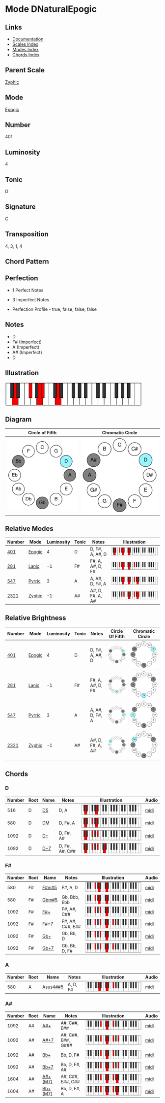 # Mode DNaturalEpogic

## Links

- [Documentation](README.md)
- [Scales Index](Scales.md)
- [Modes Index](Modes.md)
- [Chords Index](Chords.md)

## Parent Scale

[Zyphic](ScaleZyphic.md)

## Mode

[Epogic](ModeEpogic.md)

## Number

401

## Luminosity

4

## Tonic

D

## Signature

C

## Transposition

4, 3, 1, 4

## Chord Pattern



## Perfection

 - 1 Perfect Notes

 - 3 Imperfect Notes

 - Perfection Profile - true, false, false, false

## Notes

- D
- F# (Imperfect)
- A (Imperfect)
- A# (Imperfect)
- D

## Illustration

![DNaturalEpogic](ModeDNaturalEpogic.png)

## Diagram

| Circle of Fifth | Chromatic Circle |
|-----------------|------------------|
| ![DNaturalEpogic](CircleOfFifthModeDNaturalEpogic.svg) | ![DNaturalEpogic](ChromaticCircleModeDNaturalEpogic.svg) |
## Relative Modes

| Number | Mode | Luminosity | Tonic | Notes | Illustration |
|--------|------|------------|-------|-------|--------------|
| [401](https://ianring.com/musictheory/scales/401) | [Epogic](ModeEpogic.md) | 4 | D | D, F#, A, A#, D | ![DNaturalEpogic](ModeDNaturalEpogic.png) |
| [281](https://ianring.com/musictheory/scales/281) | [Lanic](ModeLanic.md) | -1 | F# | F#, A, A#, D, F# | ![FSharpLanic](ModeFSharpLanic.png) |
| [547](https://ianring.com/musictheory/scales/547) | [Pyrric](ModePyrric.md) | 3 | A | A, A#, D, F#, A | ![ANaturalPyrric](ModeANaturalPyrric.png) |
| [2321](https://ianring.com/musictheory/scales/2321) | [Zyphic](ModeZyphic.md) | -1 | A# | A#, D, F#, A, A# | ![ASharpZyphic](ModeASharpZyphic.png) |
## Relative Brightness

| Number | Mode | Luminosity | Tonic | Notes | Circle Of Fifth | Chromatic Circle |
|--------|------|------------|-------|-------|-----------------|------------------|
| [401](https://ianring.com/musictheory/scales/401) | [Epogic](ModeEpogic.md) | 4 | D | D, F#, A, A#, D | ![DNaturalEpogic](CircleOfFifthModeDNaturalEpogic.svg) | ![DNaturalEpogic](ChromaticCircleModeDNaturalEpogic.svg) |
| [281](https://ianring.com/musictheory/scales/281) | [Lanic](ModeLanic.md) | -1 | F# | F#, A, A#, D, F# | ![FSharpLanic](CircleOfFifthModeFSharpLanic.svg) | ![FSharpLanic](ChromaticCircleModeFSharpLanic.svg) |
| [547](https://ianring.com/musictheory/scales/547) | [Pyrric](ModePyrric.md) | 3 | A | A, A#, D, F#, A | ![ANaturalPyrric](CircleOfFifthModeANaturalPyrric.svg) | ![ANaturalPyrric](ChromaticCircleModeANaturalPyrric.svg) |
| [2321](https://ianring.com/musictheory/scales/2321) | [Zyphic](ModeZyphic.md) | -1 | A# | A#, D, F#, A, A# | ![ASharpZyphic](CircleOfFifthModeASharpZyphic.svg) | ![ASharpZyphic](ChromaticCircleModeASharpZyphic.svg) |

## Chords

### D

| Number | Root | Name | Notes | Illustration | Audio |
|--------|------|------|-------|--------------|-------|
| 516 | D | [D5](ChordDNaturalPowerChord.md) | D, A | ![D5](ChordDNaturalPowerChordRootPosition.png) | [midi](ChordDNaturalPowerChordRootPosition.mid) |
| 580 | D | [DM](ChordDNaturalMajor.md) | D, F#, A | ![DM](ChordDNaturalMajorRootPosition.png) | [midi](ChordDNaturalMajorRootPosition.mid) |
| 1092 | D | [D+](ChordDNaturalAugmented.md) | D, F#, A# | ![D+](ChordDNaturalAugmentedRootPosition.png) | [midi](ChordDNaturalAugmentedRootPosition.mid) |
| 1092 | D | [D+7](ChordDNaturalAugmentedAugmentedSeventh.md) | D, F#, A#, C## | ![D+7](ChordDNaturalAugmentedAugmentedSeventhRootPosition.png) | [midi](ChordDNaturalAugmentedAugmentedSeventhRootPosition.mid) |

### F#

| Number | Root | Name | Notes | Illustration | Audio |
|--------|------|------|-------|--------------|-------|
| 580 | F# | [F#m#5](ChordFSharpMinorSharpFifth.md) | F#, A, D | ![F#m#5](ChordFSharpMinorSharpFifthRootPosition.png) | [midi](ChordFSharpMinorSharpFifthRootPosition.mid) |
| 580 | F# | [Gbm#5](ChordGFlatMinorSharpFifth.md) | Gb, Bbb, Ebb | ![Gbm#5](ChordGFlatMinorSharpFifthRootPosition.png) | [midi](ChordGFlatMinorSharpFifthRootPosition.mid) |
| 1092 | F# | [F#+](ChordFSharpAugmented.md) | F#, A#, C## | ![F#+](ChordFSharpAugmentedRootPosition.png) | [midi](ChordFSharpAugmentedRootPosition.mid) |
| 1092 | F# | [F#+7](ChordFSharpAugmentedAugmentedSeventh.md) | F#, A#, C##, E## | ![F#+7](ChordFSharpAugmentedAugmentedSeventhRootPosition.png) | [midi](ChordFSharpAugmentedAugmentedSeventhRootPosition.mid) |
| 1092 | F# | [Gb+](ChordGFlatAugmented.md) | Gb, Bb, D | ![Gb+](ChordGFlatAugmentedRootPosition.png) | [midi](ChordGFlatAugmentedRootPosition.mid) |
| 1092 | F# | [Gb+7](ChordGFlatAugmentedAugmentedSeventh.md) | Gb, Bb, D, F# | ![Gb+7](ChordGFlatAugmentedAugmentedSeventhRootPosition.png) | [midi](ChordGFlatAugmentedAugmentedSeventhRootPosition.mid) |

### A

| Number | Root | Name | Notes | Illustration | Audio |
|--------|------|------|-------|--------------|-------|
| 580 | A | [Asus4##5](ChordANaturalSuspendedFourthDoubleSharpFifth.md) | A, D, F# | ![Asus4##5](ChordANaturalSuspendedFourthDoubleSharpFifthRootPosition.png) | [midi](ChordANaturalSuspendedFourthDoubleSharpFifthRootPosition.mid) |

### A#

| Number | Root | Name | Notes | Illustration | Audio |
|--------|------|------|-------|--------------|-------|
| 1092 | A# | [A#+](ChordASharpAugmented.md) | A#, C##, E## | ![A#+](ChordASharpAugmentedRootPosition.png) | [midi](ChordASharpAugmentedRootPosition.mid) |
| 1092 | A# | [A#+7](ChordASharpAugmentedAugmentedSeventh.md) | A#, C##, E##, G### | ![A#+7](ChordASharpAugmentedAugmentedSeventhRootPosition.png) | [midi](ChordASharpAugmentedAugmentedSeventhRootPosition.mid) |
| 1092 | A# | [Bb+](ChordBFlatAugmented.md) | Bb, D, F# | ![Bb+](ChordBFlatAugmentedRootPosition.png) | [midi](ChordBFlatAugmentedRootPosition.mid) |
| 1092 | A# | [Bb+7](ChordBFlatAugmentedAugmentedSeventh.md) | Bb, D, F#, A# | ![Bb+7](ChordBFlatAugmentedAugmentedSeventhRootPosition.png) | [midi](ChordBFlatAugmentedAugmentedSeventhRootPosition.mid) |
| 1604 | A# | [A#+(M7)](ChordASharpAugmentedMajorSeventh.md) | A#, C##, E##, G## | ![A#+(M7)](ChordASharpAugmentedMajorSeventhRootPosition.png) | [midi](ChordASharpAugmentedMajorSeventhRootPosition.mid) |
| 1604 | A# | [Bb+(M7)](ChordBFlatAugmentedMajorSeventh.md) | Bb, D, F#, A | ![Bb+(M7)](ChordBFlatAugmentedMajorSeventhRootPosition.png) | [midi](ChordBFlatAugmentedMajorSeventhRootPosition.mid) |

